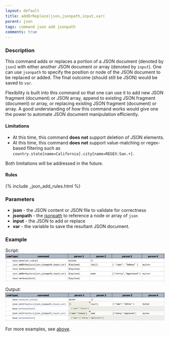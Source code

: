 ```yaml
---
layout: default
title: addOrReplace(json,jsonpath,input,var)
parent: json
tags: command json add jsonpath
comments: true
---
```



### Description
This command adds or replaces a portion of a JSON document (denoted by `json`) with either another JSON document or 
array (denoted by `input`). One can use `jsonpath` to specify the position or node of the JSON document to 
be replaced or added. The final outcome (should still be JSON) would be saved to `var`.

Flexibility is built into this command so that one can use it to add new JSON fragment (document) or JSON array, append 
to existing JSON fragment (document) or array, or replacing existing JSON fragment (document) or array. A good 
understanding of how this command works would give one the power to automate JSON document manipulation efficiently.


#### Limitations
- At this time, this command **does not** support deletion of JSON elements.
- At this time, this command **does not** support value-matching or regex-based filtering such as 
  `country.state[name=California].city[name=REGEX:San.+]`.

Both limitations will be addressed in the future.


#### Rules
{% include _json_add_rules.html %}



### Parameters
- **json** - the JSON content or JSON file to validate for correctness
- **jsonpath** - the [jsonpath](../../jsonpath) to reference a node or array of `json`
- **input** - the JSON to add or replace
- **var** - the variable to save the resultant JSON document.


### Example
Script:<br/>
![](image/addOrReplace_01.png)
<br/>

Output:<br/>
![](image/addOrReplace_02.png)
<br/>

For more examples, see [above](#rules).
